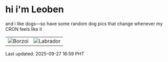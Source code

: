 # hi i'm Leoben

and i like dogs—so have some random dog pics that change whenever my CRON feels like it

|  |  |
|--------|----------|
| ![Borzoi](https://random-dog-vercel.vercel.app/api/random-borzoi?v=1758963566) | ![Labrador](https://random-dog-vercel.vercel.app/api/random-labrador?v=1758963566) |

Last updated: 2025-09-27 16:59 PHT
